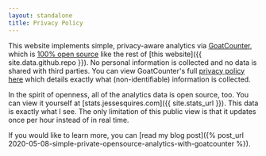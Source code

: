 ```yaml
---
layout: standalone
title: Privacy Policy
---
```


This website implements simple, privacy-aware analytics via [GoatCounter](https://www.goatcounter.com), which is [100% open source](https://github.com/zgoat/goatcounter) like the rest of [this website]({{ site.data.github.repo }}). No personal information is collected and no data is shared with third parties. You can view GoatCounter's full [privacy policy here](https://www.goatcounter.com/privacy) which details exactly what (non-identifiable) information is collected.

In the spirit of openness, all of the analytics data is open source, too. You can view it yourself at [stats.jessesquires.com]({{ site.stats_url }}). This data is exactly what I see. The only limitation of this public view is that it updates once per hour instead of in real time.

If you would like to learn more, you can [read my blog post]({% post_url 2020-05-08-simple-private-opensource-analytics-with-goatcounter %}).

